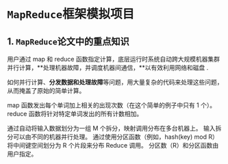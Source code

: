 # `MapReduce`框架模拟项目

## 1. `MapReduce`论文中的重点知识

用户通过 map 和 reduce 函数指定计算，底层运行时系统自动跨大规模机器集群并行计算，**处理机器故障，并调度机器间通信，**以有效利用网络和磁盘 . 

如何并行计算、**分发数据和处理故障**等问题，用大量复杂的代码来处理这些问题，从而掩盖了原始的简单计算。

map 函数发出每个单词加上相关的出现次数（在这个简单的例子中只有 1 个）。  reduce 函数将针对特定单词发出的所有计数相加。

通过自动将输入数据划分为一组 M 个拆分，映射调用分布在多台机器上。 输入拆分可以由不同的机器并行处理。 通过使用分区函数（例如，hash(key) mod R）将中间键空间划分为 R 个片段来分布 Reduce 调用。 分区数（R）和分区函数由用户指定。